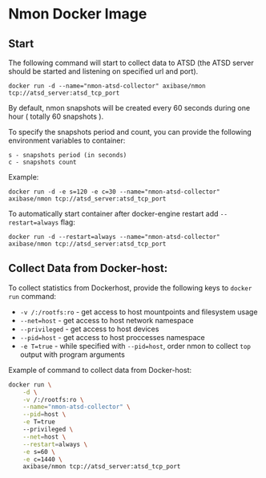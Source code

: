 # Nmon Docker Image

## Start

The following command will start to collect data to ATSD (the ATSD server should be started and listening on specified url and port).

```
docker run -d --name="nmon-atsd-collector" axibase/nmon tcp://atsd_server:atsd_tcp_port
```

By default, nmon snapshots will be created every 60 seconds during one hour ( totally 60 snapshots ).

To specify the snapshots period and count, you can provide the following environment variables to container:

```
s - snapshots period (in seconds)
c - snapshots count
```

Example:

```
docker run -d -e s=120 -e c=30 --name="nmon-atsd-collector" axibase/nmon tcp://atsd_server:atsd_tcp_port
```

To automatically start container after docker-engine restart add `--restart=always` flag:


```
docker run -d --restart=always --name="nmon-atsd-collector" axibase/nmon tcp://atsd_server:atsd_tcp_port
```

## Collect Data from Docker-host:

To collect statistics from Dockerhost, provide the following keys to ```docker run``` command:

* ```-v /:/rootfs:ro``` - get access to host mountpoints and filesystem usage
* ```--net=host``` - get access to host network namespace
* ```--privileged``` - get access to host devices
* ```--pid=host``` - get access to host proccesses namespace
* ```-e T=true``` - while specified with `--pid=host`, order nmon to collect `top` output with program arguments

Example of command to collect data from Docker-host:

```bash
docker run \
    -d \
    -v /:/rootfs:ro \
    --name="nmon-atsd-collector" \
    --pid=host \
    -e T=true
    --privileged \
    --net=host \
    --restart=always \
    -e s=60 \
    -e c=1440 \
    axibase/nmon tcp://atsd_server:atsd_tcp_port
```
